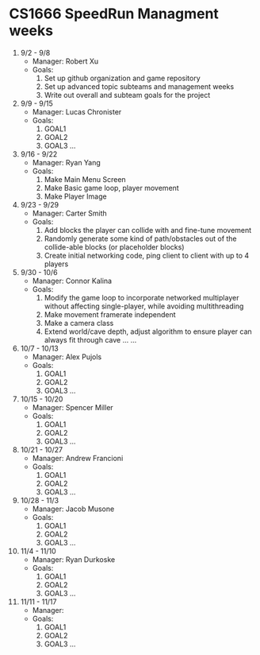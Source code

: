 # CS1666 SpeedRun Managment weeks

1. 9/2 - 9/8
	* Manager: Robert Xu
	* Goals:
		1. Set up github organization and game repository
		1. Set up advanced topic subteams and management weeks
		1. Write out overall and subteam goals for the project
1. 9/9 - 9/15
	* Manager: Lucas Chronister
	* Goals:
		1. GOAL1
		1. GOAL2
		1. GOAL3
		...
1. 9/16 - 9/22
	* Manager: Ryan Yang
	* Goals:
		1. Make Main Menu Screen
		1. Make Basic game loop, player movement
		1. Make Player Image
1. 9/23 - 9/29
	* Manager: Carter Smith
	* Goals:
		1. Add blocks the player can collide with and fine-tune movement
		1. Randomly generate some kind of path/obstacles out of the collide-able blocks (or placeholder blocks)
		1. Create initial networking code, ping client to client with up to 4 players
1. 9/30 - 10/6
	* Manager: Connor Kalina
	* Goals:
		1. Modify the game loop to incorporate networked multiplayer without affecting single-player, while avoiding multithreading
		1. Make movement framerate independent
		1. Make a camera class
		1. Extend world/cave depth, adjust algorithm to ensure player can always fit through cave ...
		...
1. 10/7 - 10/13
	* Manager: Alex Pujols
	* Goals:
		1. GOAL1
		1. GOAL2
		1. GOAL3
		...
1. 10/15 - 10/20
	* Manager: Spencer Miller
	* Goals:
		1. GOAL1
		1. GOAL2
		1. GOAL3
		...
1. 10/21 - 10/27
	* Manager: Andrew Francioni
	* Goals:
		1. GOAL1
		1. GOAL2
		1. GOAL3
		...
1. 10/28 - 11/3
	* Manager: Jacob Musone
	* Goals:
		1. GOAL1
		1. GOAL2
		1. GOAL3
		...
1. 11/4 - 11/10
	* Manager: Ryan Durkoske
	* Goals:
		1. GOAL1
		1. GOAL2
		1. GOAL3
		...
1. 11/11 - 11/17
	* Manager:
	* Goals:
		1. GOAL1
		1. GOAL2
		1. GOAL3
		...		
